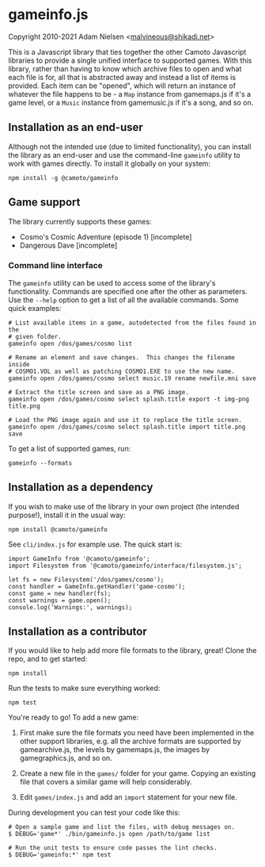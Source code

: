 # gameinfo.js
Copyright 2010-2021 Adam Nielsen <<malvineous@shikadi.net>>  

This is a Javascript library that ties together the other Camoto Javascript
libraries to provide a single unified interface to supported games.  With this
library, rather than having to know which archive files to open and what each
file is for, all that is abstracted away and instead a list of items is
provided.  Each item can be "opened", which will return an instance of whatever
the file happens to be - a `Map` instance from gamemaps.js if it's a game
level, or a `Music` instance from gamemusic.js if it's a song, and so on.

## Installation as an end-user

Although not the intended use (due to limited functionality), you can install
the library as an end-user and use the command-line `gameinfo` utility to work
with games directly.  To install it globally on your system:

    npm install -g @camoto/gameinfo

## Game support

The library currently supports these games:

 * Cosmo's Cosmic Adventure (episode 1) [incomplete]
 * Dangerous Dave [incomplete]

### Command line interface

The `gameinfo` utility can be used to access some of the library's
functionality.  Commands are specified one after the other as parameters.  Use
the `--help` option to get a list of all the available commands.  Some quick
examples:

    # List available items in a game, autodetected from the files found in the
    # given folder.
    gameinfo open /dos/games/cosmo list
    
    # Rename an element and save changes.  This changes the filename inside
    # COSMO1.VOL as well as patching COSMO1.EXE to use the new name.
    gameinfo open /dos/games/cosmo select music.19 rename newfile.mni save
    
    # Extract the title screen and save as a PNG image.
    gameinfo open /dos/games/cosmo select splash.title export -t img-png title.png
    
    # Load the PNG image again and use it to replace the title screen.
    gameinfo open /dos/games/cosmo select splash.title import title.png save

To get a list of supported games, run:

    gameinfo --formats

## Installation as a dependency

If you wish to make use of the library in your own project (the intended
purpose!), install it in the usual way:

    npm install @camoto/gameinfo

See `cli/index.js` for example use.  The quick start is:

    import GameInfo from '@camoto/gameinfo';
    import Filesystem from '@camoto/gameinfo/interface/filesystem.js';
    
    let fs = new Filesystem('/dos/games/cosmo');
    const handler = GameInfo.getHandler('game-cosmo');
    const game = new handler(fs);
    const warnings = game.open();
    console.log('Warnings:', warnings);

## Installation as a contributor

If you would like to help add more file formats to the library, great!
Clone the repo, and to get started:

    npm install

Run the tests to make sure everything worked:

    npm test

You're ready to go!  To add a new game:

 1. First make sure the file formats you need have been implemented in the other
    support libraries, e.g. all the archive formats are supported by
    gamearchive.js, the levels by gamemaps.js, the images by gamegraphics.js,
    and so on.
    
 2. Create a new file in the `games/` folder for your game.  Copying an
    existing file that covers a similar game will help considerably.
    
 3. Edit `games/index.js` and add an `import` statement for your new file.

During development you can test your code like this:

    # Open a sample game and list the files, with debug messages on.
    $ DEBUG='game*' ./bin/gameinfo.js open /path/to/game list

    # Run the unit tests to ensure code passes the lint checks.
    $ DEBUG='gameinfo:*' npm test
